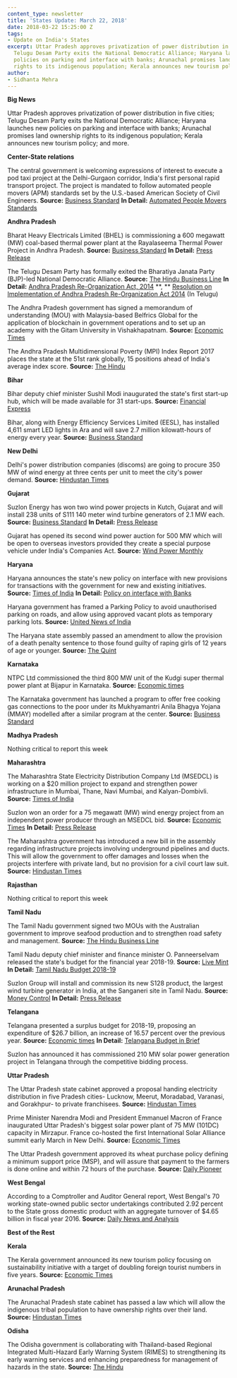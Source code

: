 ```yaml
---
content_type: newsletter
title: 'States Update: March 22, 2018'
date: 2018-03-22 15:25:00 Z
tags:
- Update on India's States
excerpt: Uttar Pradesh approves privatization of power distribution in five cities;
  Telugu Desam Party exits the National Democratic Alliance; Haryana launches new
  policies on parking and interface with banks; Arunachal promises land ownership
  rights to its indigenous population; Kerala announces new tourism policy; and more.
author:
- Sidhanta Mehra
---
```


**Big News**

Uttar Pradesh approves privatization of power distribution in five cities; Telugu Desam Party exits the National Democratic Alliance; Haryana launches new policies on parking and interface with banks; Arunachal promises land ownership rights to its indigenous population; Kerala announces new tourism policy; and more.

**Center-State relations**

The central government is welcoming expressions of interest to execute a pod taxi project at the Delhi-Gurgaon corridor, India&#39;s first personal rapid transport project. The project is mandated to follow automated people movers (APM) standards set by the U.S.-based American Society of Civil Engineers. **Source:** [Business Standard](http://www.business-standard.com/article/economy-policy/govt-invites-expression-of-interest-for-pod-taxi-project-in-delhi-gurgaon-118031500705_1.html) **In Detail:** [Automated People Movers Standards](https://ascelibrary.org/action/showPublications?pubType=standards&amp;sortBy=Ppub&amp;alphabetRange=a&amp;pageSize=20&amp;startPage=&amp;CategoryKey=10.1555%2Fcategory.40116414)

**Andhra Pradesh**

Bharat Heavy Electricals Limited (BHEL) is commissioning a 600 megawatt (MW) coal-based thermal power plant at the Rayalaseema Thermal Power Project in Andhra Pradesh. **Source:** [Business Standard](http://www.business-standard.com/article/pti-stories/bhel-commissions-600-mw-tpp-in-andhra-pradesh-118031500622_1.html) **In Detail:** [Press Release](http://www.bhel.com/dynamic_files/press_files/pdf/BHEL%20commissions%20600%20MW%20Thermal%20power%20plant%20in%20Andhra%20Pradesh.pdf)

The Telugu Desam Party has formally exited the Bharatiya Janata Party (BJP)-led National Democratic Alliance. **Source:** [The Hindu Business Line](https://www.thehindubusinessline.com/todays-paper/tp-politics/article23231944.ece) **In Detail:** [Andhra Pradesh Re-Organization Act, 2014](http://www.prsindia.org/uploads/media/Recent%20Acts/Andhra%20Pradesh%20Reorganisation%20Act,%202014.pdf) **,  ** [Resolution on Implementation of Andhra Pradesh Re-Organization Act 2014](http://aplegislature.org/documents/10936/59002/Resolution_passed_in_the_assembly_13032018.pdf/6539a182-0cc2-45a6-b620-d882a99935aa) (In Telugu)

The Andhra Pradesh government has signed a memorandum of understanding (MOU) with Malaysia-based Belfrics Global for the application of blockchain in government operations and to set up an academy with the Gitam University in Vishakhapatnam. **Source:** [Economic Times](https://economictimes.indiatimes.com/industry/services/education/andhra-pradesh-inks-pact-with-belfrics-to-set-up-blockchain-academy-with-gitam-in-vizag/articleshow/63302116.cms)

The Andhra Pradesh Multidimensional Poverty (MPI) Index Report 2017 places the state at the 51st rank globally, 15 positions ahead of India&#39;s average index score. **Source:** [The Hindu](http://www.thehindu.com/news/cities/Vijayawada/mpi-state-secures-rank-equivalent-to-51st-globally/article23232904.ece)

**Bihar**

Bihar deputy chief minister Sushil Modi inaugurated the state&#39;s first start-up hub, which will be made available for 31 start-ups. **Source:** [Financial Express](http://www.financialexpress.com/industry/first-for-bihar-sushil-modi-inaugurates-startup-hub-in-patna/1101519/)

Bihar, along with Energy Efficiency Services Limited (EESL), has installed 4,611 smart LED lights in Ara and will save 2.7 million kilowatt-hours of energy every year. **Source:** [Business Standard](http://www.business-standard.com/article/pti-stories/over-4-500-led-lights-installed-in-record-time-in-bihar-118031700680_1.html)

**New Delhi**

Delhi&#39;s power distribution companies (discoms) are going to procure 350 MW of wind energy at three cents per unit to meet the city&#39;s power demand. **Source:** [Hindustan Times](https://www.hindustantimes.com/delhi-news/in-a-first-delhi-to-buy-350mw-power-from-wind-farms/story-LgUNAEWqNNreRl9QwOlUkN.html)

**Gujarat**

Suzlon Energy has won two wind power projects in Kutch, Gujarat and will install 238 units of S111 140 meter wind turbine generators of 2.1 MW each. **Source:** [Business Standard](http://www.business-standard.com/article/news-cm/suzlon-energy-wins-wind-power-projects-totalling-500-mw-118031900187_1.html) **In Detail:** [Press Release](http://www.suzlon.com/pressrelease/pressrelease_detail/379-suzlon-wins-two-projects-of-300-mw-and-200-mw-each-under-seci-bid/2018)

Gujarat has opened its second wind power auction for 500 MW which will be open to overseas investors provided they create a special purpose vehicle under India&#39;s Companies Act. **Source:** [Wind Power Monthly](https://www.windpowermonthly.com/article/1459270/gujarat-launches-its-second-wind-tender)

**Haryana**

Haryana announces the state&#39;s new policy on interface with new provisions for transactions with the government for new and existing initiatives. **Source:** [Times of India](https://timesofindia.indiatimes.com/city/chandigarh/haryana-announces-new-state-policy-on-interface-with-banks/articleshow/63338375.cms) **In Detail:** [Policy on interface with Banks](http://finhry.gov.in/writereaddata/Instruction/Instructions%20issued%20by%20HBPE/12421.pdf)

Haryana government has framed a Parking Policy to avoid unauthorised parking on roads, and allow using approved vacant plots as temporary parking lots. **Source:** [United News of India](http://www.uniindia.com/haryana-frames-parking-policy/states/news/1169093.html)

The Haryana state assembly passed an amendment to allow the provision of a death penalty sentence to those found guilty of raping girls of 12 years of age or younger. **Source:** [The Quint](https://www.thequint.com/news/india/haryana-assembly-passes-bill-to-hang-rapists-of-girls-below-12)

**Karnataka**

NTPC Ltd commissioned the third 800 MW unit of the Kudgi super thermal power plant at Bijapur in Karnataka. **Source:** [Economic times](https://energy.economictimes.indiatimes.com/news/power/ntpc-commissions-third-800-mw-unit-of-kudgi-super-thermal-power-plant-in-karnataka-/63282355)

The Karnataka government has launched a program to offer free cooking gas connections to the poor under its Mukhyamantri Anila Bhagya Yojana (MMAY) modelled after a similar program at the center. **Source:** [Business Standard](http://www.business-standard.com/article/economy-policy/it-s-centre-vs-state-over-lpg-scheme-in-congress-ruled-karnataka-118031300029_1.html)

**Madhya Pradesh**

Nothing critical to report this week

**Maharashtra**

The Maharashtra State Electricity Distribution Company Ltd (MSEDCL) is working on a $20 million project to expand and strengthen power infrastructure in Mumbai, Thane, Navi Mumbai, and Kalyan-Dombivli. **Source:** [Times of India](https://timesofindia.indiatimes.com/city/mumbai/state-power-utility-launches-its-rs-130cr-infra-upgrade-plan/articleshow/63323393.cms)

Suzlon won an order for a 75 megawatt (MW) wind energy project from an independent power producer through an MSEDCL bid. **Source:** [Economic Times](https://economictimes.indiatimes.com/industry/energy/power/suzlon-bags-75-mw-order-through-msedcl-bid/articleshow/63265339.cms) **In Detail:** [Press Release](http://www.suzlon.com/pressrelease/pressrelease_detail/376-suzlon-wins-75-mw-repeat-order-from-a-leading-independent-power-producer-ipp-through-msedcl-bid/2018)

The Maharashtra government has introduced a new bill in the assembly regarding infrastructure projects involving underground pipelines and ducts. This will allow the government to offer damages and losses when the projects interfere with private land, but no provision for a civil court law suit. **Source:** [Hindustan Times](https://www.hindustantimes.com/mumbai-news/maharashtra-govt-tables-bill-to-get-power-over-private-property-to-lay-underground-utilities/story-LgS6ji4XnEystVLxGh7PNN.html)

**Rajasthan**

Nothing critical to report this week

**Tamil Nadu**

The Tamil Nadu government signed two MOUs with the Australian government to improve seafood production and to strengthen road safety and management. **Source:** [The Hindu Business Line](https://www.thehindubusinessline.com/todays-paper/tp-others/tp-states/article23231982.ece)

Tamil Nadu deputy chief minister and finance minister O. Panneerselvam released the state&#39;s budget for the financial year 2018-19. **Source:** [Live Mint](http://www.livemint.com/Politics/0w10UKhVuDUnSrZFJSaPhN/Tamil-Nadu-budget-pegs-revenue-deficit-for-201718-at-Rs174.html) **In Detail:** [Tamil Nadu Budget 2018-19](http://www.tnbudget.tn.gov.in/tnweb_files/fin_budget_speech_e_2018_19.pdf)

Suzlon Group will install and commission its new S128 product, the largest wind turbine generator in India, at the Sanganeri site in Tamil Nadu. **Source:** [Money Control](https://www.moneycontrol.com/news/business/announcements/suzlon-energy-announcement-under-regulation-30-lodr-press-release-media-release-2526793.html) **In Detail:** [Press Release](http://www.suzlon.com/pressrelease/pressrelease_detail/377-suzlon-installs-and-commissions-s128-indias-largest-wind-turbine-generator/2018)

**Telangana**

Telangana presented a surplus budget for 2018-19, proposing an expenditure of $26.7 billion, an increase of 16.57 percent over the previous year. **Source:** [Economic times](https://economictimes.indiatimes.com/news/economy/policy/telangana-budget-2018-presented-here-are-the-highlights/articleshow/63312647.cms) **In Detail:** [Telangana Budget in Brief](https://finance.telangana.gov.in/uploads/budget-2018-19-books/Volume-VI.pdf)

Suzlon has announced it has commissioned 210 MW solar power generation project in Telangana through the competitive bidding process.

**Uttar Pradesh**

The Uttar Pradesh state cabinet approved a proposal handing electricity distribution in five Pradesh cities- Lucknow, Meerut, Moradabad, Varanasi, and Gorakhpur- to private franchisees. **Source:** [Hindustan Times](https://www.hindustantimes.com/lucknow/lucknow-power-distribution-goes-in-private-hands/story-cJpFbhVVmKshIhH1tEVeXK.html)

Prime Minister Narendra Modi and President Emmanuel Macron of France inaugurated Uttar Pradesh&#39;s biggest solar power plant of 75 MW (101DC) capacity in Mirzapur. France co-hosted the first International Solar Alliance summit early March in New Delhi. **Source:** [Economic Times](https://energy.economictimes.indiatimes.com/news/renewable/biggest-solar-power-plant-setup-under-solar-park-scheme/63313625)

The Uttar Pradesh government approved its wheat purchase policy defining a minimum support price (MSP), and will assure that payment to the farmers is done online and within 72 hours of the purchase. **Source:** [Daily Pioneer](http://www.dailypioneer.com/state-editions/lucknow/up-government-has-approved-the-wheat-purchase-policy.html)

**West Bengal**

According to a Comptroller and Auditor General report, West Bengal&#39;s 70 working state-owned public sector undertakings contributed 2.92 percent to the State gross domestic product with an aggregate turnover of $4.65 billion in fiscal year 2016. **Source:** [Daily News and Analysis](http://www.dnaindia.com/business/report-west-bengal-s-psus-contribute-292pc-to-sgdp-in-fy-16-cag-2594749)

**Best of the Rest**

**Kerala**

The Kerala government announced its new tourism policy focusing on sustainability initiative with a target of doubling foreign tourist numbers in five years. **Source:** [Economic Times](https://economictimes.indiatimes.com/industry/services/hotels-/-restaurants/kerala-launches-new-tourism-policy/articleshow/63332160.cms)

**Arunachal Pradesh**

The Arunachal Pradesh state cabinet has passed a law which will allow the indigenous tribal population to have ownership rights over their land. **Source:** [Hindustan Times](https://www.hindustantimes.com/india-news/arunachal-pradesh-confers-land-ownership-rights-for-the-first-time-to-indigenous-people/story-g9DZtGjitGfI8BO8O6SRCL.html)

**Odisha**

The Odisha government is collaborating with Thailand-based Regional Integrated Multi-Hazard Early Warning System (RIMES) to strengthening its early warning services and enhancing preparedness for management of hazards in the state. **Source:** [The Hindu](http://www.thehindu.com/todays-paper/tp-national/tp-otherstates/odisha-govt-to-collaborate-with-rimes-for-disaster-management/article23276565.ece)
